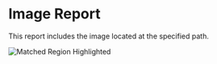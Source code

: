 # Image Report

This report includes the image located at the specified path.

![Matched Region Highlighted](C:/Users/Narayana.Chatta/Downloads/SC3_Local/Tests/Result_Images/matched_region_highlighted.png)